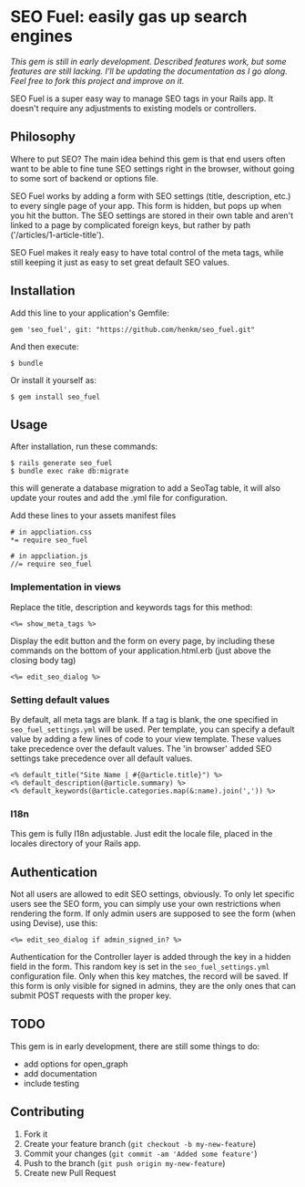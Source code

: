 # SEO Fuel: easily gas up search engines

_This gem is still in early development. Described features work, but some features are still lacking. I'll be updating the documentation as I go along. Feel free to fork this project and improve on it._

SEO Fuel is a super easy way to manage SEO tags in your Rails app. It doesn't require any adjustments to existing models or controllers. 

## Philosophy
Where to put SEO? The main idea behind this gem is that end users often want to be able to fine tune SEO settings right in the browser, without going to some sort of backend or options file.

SEO Fuel works by adding a form with SEO settings (title, description, etc.) to every single page of your app. This form is hidden, but pops up when you hit the button. The SEO settings are stored in their own table and aren't linked to a page by complicated foreign keys, but rather by path ('/articles/1-article-title').

SEO Fuel makes it realy easy to have total control of the meta tags, while still keeping it just as easy to set great default SEO values.

## Installation

Add this line to your application's Gemfile:

    gem 'seo_fuel', git: "https://github.com/henkm/seo_fuel.git"

And then execute:

    $ bundle

Or install it yourself as:

    $ gem install seo_fuel

## Usage
After installation, run these commands:

    $ rails generate seo_fuel
    $ bundle exec rake db:migrate

this will generate a database migration to add a SeoTag table, it will also update your routes and add the .yml file for configuration.

Add these lines to your assets manifest files

    # in appcliation.css
    *= require seo_fuel
  
    # in appcliation.js
    //= require seo_fuel
    
### Implementation in views
Replace the title, description and keywords tags for this method:

    <%= show_meta_tags %>
    
Display the edit button and the form on every page, by including these commands on the bottom of your application.html.erb (just above the closing body tag)

    <%= edit_seo_dialog %>
    
### Setting default values
By default, all meta tags are blank. If a tag is blank, the one specified in `seo_fuel_settings.yml` will be used. Per template, you can specify a default value by adding a few lines of code to your view template. These values take precedence over the default values.
The 'in browser' added SEO settings take precedence over all default values. 

    <% default_title("Site Name | #{@article.title}") %>
    <% default_description(@article.summary) %>
    <% default_keywords(@article.categories.map(&:name).join(',')) %>

### I18n
This gem is fully I18n adjustable. Just edit the locale file, placed in the locales directory of your Rails app.


## Authentication
Not all users are allowed to edit SEO settings, obviously. To only let specific users see the SEO form, you can simply use your own restrictions when rendering the form. If only admin users are supposed to see the form (when using Devise), use this:

    <%= edit_seo_dialog if admin_signed_in? %>
    
Authentication for the Controller layer is added through the key in a hidden field in the form. This random key is set in the `seo_fuel_settings.yml` configuration file. Only when this key matches, the record will be saved. If this form is only visible for signed in admins, they are the only ones that can submit POST requests with the proper key.

## TODO
This gem is in early development, there are still some things to do:
- add options for open_graph
- add documentation
- include testing


## Contributing

1. Fork it
2. Create your feature branch (`git checkout -b my-new-feature`)
3. Commit your changes (`git commit -am 'Added some feature'`)
4. Push to the branch (`git push origin my-new-feature`)
5. Create new Pull Request
